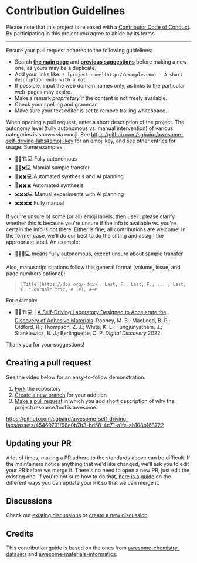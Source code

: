 # Contribution Guidelines

Please note that this project is released with a
[Contributor Code of Conduct](code-of-conduct.md). By participating in this
project you agree to abide by its terms.

---

Ensure your pull request adheres to the following guidelines:

* Search [**the main page**](https://github.com/AccelerationConsortium/awesome-self-driving-labs/blob/main/readme.md) and [**previous suggestions**](https://github.com/AccelerationConsortium/awesome-self-driving-labs/pulls?q=is%3Apr+is%3Aopen+sort%3Aupdated-desc) before making a new one, as yours may be a duplicate.
* Add your links like: `* [project-name](http://example.com) - A short description ends with a dot.`
* If possible, input the web domain names only, as links to the particular web-pages may expire.
* Make a remark _proprietary_ if the content is not freely available.
* Check your spelling and grammar.
* Make sure your text editor is set to remove trailing whitespace.

When opening a pull request, enter a short description of the project. The autonomy level (fully autonomous vs. manual intervention) of various categories is shown via emoji. See https://github.com/sgbaird/awesome-self-driving-labs#emoji-key for an emoji key, and see other entries for usage. Some examples:

- 🧪🔬🏗️💻 Fully autonomous
- 🧪🔬✖️💻 Manual sample transfer
- 🧪✖️✖️💻 Automated synthesis and AI planning
- 🧪✖️✖️✖️ Automated synthesis
- ✖️✖️✖️💻 Manual experiments with AI planning
- ✖️✖️✖️✖️ Fully manual

If you're unsure of some (or all) emoji labels, then use❔; please clarify whether this is because you're unsure if the info is available vs. you're certain the info is *not* there. Either is fine; all contributions are welcome! In the former case, we'll do our best to do the sifting and assign the appropriate label. An example:

- 🧪🔬❔💻 means fully autonomous, except unsure about sample transfer

Also, manuscript citations follow this general format (volume, issue, and page numbers optional):
> `[Title](https://doi.org/<doi>). Last, F.; Last, F.; ... ; Last, F. *Journal* YYYY, # (#), #–#.`

For example:
- 🧪🔬🏗️💻 | [A Self-Driving Laboratory Designed to Accelerate the Discovery of Adhesive Materials](https://doi.org/10.1039/D2DD00029F). Rooney, M. B.; MacLeod, B. P.; Oldford, R.; Thompson, Z. J.; White, K. L.; Tungjunyatham, J.; Stankiewicz, B. J.; Berlinguette, C. P. *Digital Discovery* 2022.

Thank you for your suggestions!


## Creating a pull request

See the video below for an easy-to-follow demonstration.

1. [Fork](https://docs.github.com/en/get-started/quickstart/fork-a-repo) the repository
2. [Create a new branch](https://git-scm.com/book/en/v2/Git-Branching-Basic-Branching-and-Merging) for your addition
3. [Make a pull request](https://docs.github.com/en/pull-requests/collaborating-with-pull-requests/proposing-changes-to-your-work-with-pull-requests/creating-a-pull-request) in which you add short description of why the project/resource/tool is awesome.

https://github.com/sgbaird/awesome-self-driving-labs/assets/45469701/68e0b7b3-bd58-4c71-a1fe-ab108b168722

## Updating your PR

A lot of times, making a PR adhere to the standards above can be difficult.
If the maintainers notice anything that we'd like changed, we'll ask you to
edit your PR before we merge it. There's no need to open a new PR, just edit
the existing one. If you're not sure how to do that,
[here is a guide](https://github.com/RichardLitt/knowledge/blob/master/github/amending-a-commit-guide.md)
on the different ways you can update your PR so that we can merge it.

## Discussions
Check out [existing discussions](https://github.com/sgbaird/awesome-self-driving-labs/discussions) or [create a new discussion](https://github.com/sgbaird/awesome-self-driving-labs/discussions/new/choose).

## Credits 

This contribution guide is based on the ones from [awesome-chemistry-datasets](https://github.com/kjappelbaum/awesome-chemistry-datasets) and [awesome-materials-informatics](https://github.com/tilde-lab/awesome-materials-informatics).
